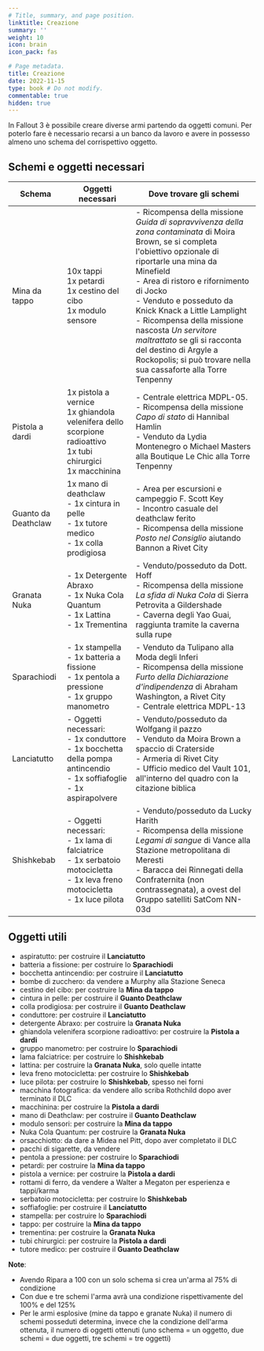 ```yaml
---
# Title, summary, and page position.
linktitle: Creazione
summary: ''
weight: 10
icon: brain
icon_pack: fas

# Page metadata.
title: Creazione
date: 2022-11-15
type: book # Do not modify.
commentable: true
hidden: true
---
```


In Fallout 3 è possibile creare diverse armi partendo da oggetti comuni. Per poterlo fare è necessario recarsi a un banco da lavoro e avere in possesso almeno uno schema del corrispettivo oggetto.

## Schemi e oggetti necessari


| Schema              | Oggetti necessari                                                                                                                           | Dove trovare gli schemi                                                                                                                                                                                                                                                                                                                                                                                                                                                 |
| ------------------- | ------------------------------------------------------------------------------------------------------------------------------------------- | ----------------------------------------------------------------------------------------------------------------------------------------------------------------------------------------------------------------------------------------------------------------------------------------------------------------------------------------------------------------------------------------------------------------------------------------------------------------------- |
| Mina da tappo       | 10x tappi <br />1x petardi <br />1x cestino del cibo <br />1x modulo sensore                                                                | - Ricompensa della missione *Guida di sopravvivenza della zona contaminata* di Moira Brown, se si completa l'obiettivo opzionale di riportarle una mina da Minefield <br />- Area di ristoro e rifornimento di Jocko <br />- Venduto e posseduto da Knick Knack a Little Lamplight <br />- Ricompensa della missione nascosta *Un servitore maltrattato* se gli si racconta del destino di Argyle a Rockopolis; si può trovare nella sua cassaforte alla Torre Tenpenny |
| Pistola a dardi     | 1x pistola a vernice<br />1x ghiandola velenifera dello scorpione radioattivo<br />1x tubi chirurgici<br />1x macchinina                    | - Centrale elettrica MDPL-05.<br />- Ricompensa della missione *Capo di stato* di Hannibal Hamlin<br /> - Venduto da Lydia Montenegro o Michael Masters alla Boutique Le Chic alla Torre Tenpenny                                                                                                                                                                                                                                                                       |
| Guanto da Deathclaw | 1x mano di deathclaw<br />- 1x cintura in pelle<br />- 1x tutore medico<br />- 1x colla prodigiosa                                          | - Area per escursioni e campeggio F. Scott Key<br />- Incontro casuale del deathclaw ferito<br />- Ricompensa della missione *Posto nel Consiglio* aiutando Bannon a Rivet City<br />                                                                                                                                                                                                                                                                                   |
| Granata Nuka        | - 1x Detergente Abraxo<br />- 1x Nuka Cola Quantum<br />- 1x Lattina<br />- 1x Trementina                                                   | - Venduto/posseduto da Dott. Hoff<br />- Ricompensa della missione *La sfida di Nuka Cola* di Sierra Petrovita a Gildershade <br />- Caverna degli Yao Guai, raggiunta tramite la caverna sulla rupe<br />                                                                                                                                                                                                                                                              |
| Sparachiodi         | - 1x stampella<br />- 1x batteria a fissione<br />- 1x pentola a pressione<br />- 1x gruppo manometro                                       | - Venduto da Tulipano alla Moda degli Inferi<br />- Ricompensa della missione *Furto della Dichiarazione d'indipendenza* di Abraham Washington, a Rivet City<br />- Centrale elettrica MDPL-13<br />                                                                                                                                                                                                                                                                    |
| Lanciatutto         | - Oggetti necessari:<br />- 1x conduttore<br />- 1x bocchetta della pompa antincendio<br />- 1x soffiafoglie<br />- 1x aspirapolvere        | - Venduto/posseduto da Wolfgang il pazzo<br />- Venduto da Moira Brown a spaccio di Craterside<br />- Armeria di Rivet City<br />- Ufficio medico del Vault 101, all'interno del quadro con la citazione biblica<br /><br />                                                                                                                                                                                                                                            |
| Shishkebab          | - Oggetti necessari:<br />- 1x lama di falciatrice<br />- 1x serbatoio motocicletta<br />- 1x leva freno motocicletta<br />- 1x luce pilota | - Venduto/posseduto da Lucky Harith<br />- Ricompensa della missione *Legami di sangue* di Vance alla Stazione metropolitana di Meresti<br />- Baracca dei Rinnegati della Confraternita (non contrassegnata), a ovest del Gruppo satelliti SatCom NN-03d                                                                                                                                                                                                               |
                                                                                                                                                                                                                                                                                                                                                                                                                                                                                                       

## Oggetti utili

* aspiratutto: per costruire il **Lanciatutto**
* batteria a fissione: per costruire lo **Sparachiodi**
* bocchetta antincendio: per costruire il **Lanciatutto**
* bombe di zucchero: da vendere a Murphy alla Stazione Seneca
* cestino del cibo: per costruire la **Mina da tappo**
* cintura in pelle: per costruire il **Guanto Deathclaw**
* colla prodigiosa: per costruire il **Guanto Deathclaw**
* conduttore: per costruire il **Lanciatutto**
* detergente Abraxo: per costruire la **Granata Nuka**
* ghiandola velenifera scorpione radioattivo: per costruire la **Pistola a dardi**
* gruppo manometro: per costruire lo **Sparachiodi**
* lama falciatrice: per costruire lo **Shishkebab**
* lattina: per costruire la **Granata Nuka**, solo quelle intatte
* leva freno motocicletta: per costruire lo **Shishkebab**
* luce pilota: per costruire lo **Shishkebab**, spesso nei forni
* macchina fotografica: da vendere allo scriba Rothchild dopo aver terminato il DLC 
* macchinina: per costruire la **Pistola a dardi**
* mano di Deathclaw: per costruire il **Guanto Deathclaw**
* modulo sensori: per costruire la **Mina da tappo**
* Nuka Cola Quantum: per costruire la **Granata Nuka**
* orsacchiotto: da dare a Midea nel Pitt, dopo aver completato il DLC
* pacchi di sigarette, da vendere
* pentola a pressione: per costruire lo **Sparachiodi**
* petardi: per costruire la **Mina da tappo**
* pistola a vernice: per costruire la **Pistola a dardi**
* rottami di ferro, da vendere a Walter a Megaton per esperienza e tappi/karma
* serbatoio motocicletta: per costruire lo **Shishkebab**
* soffiafoglie: per costruire il **Lanciatutto**
* stampella: per costruire lo **Sparachiodi**
* tappo: per costruire la **Mina da tappo**
* trementina: per costruire la **Granata Nuka**
* tubi chirurgici: per costruire la **Pistola a dardi**
* tutore medico: per costruire il **Guanto Deathclaw**




**Note**:
- Avendo Ripara a 100 con un solo schema si crea un'arma al 75% di condizione
- Con due e tre schemi l'arma avrà una condizione rispettivamente del 100% e del 125%
- Per le armi esplosive (mine da tappo e granate Nuka) il numero di schemi posseduti determina, invece che la condizione dell'arma ottenuta, il numero di oggetti ottenuti (uno schema = un oggetto, due schemi = due oggetti, tre schemi = tre oggetti)